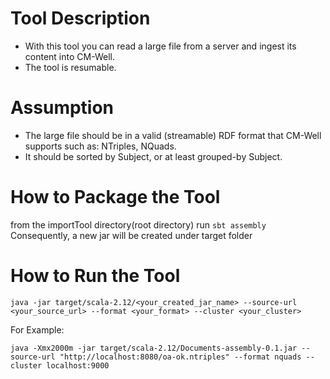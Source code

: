 # Tool Description
- With this tool you can read a large file from a server and ingest its content into CM-Well.
- The tool is resumable.

# Assumption
- The large file should be in a valid (streamable) RDF format that CM-Well supports such as: NTriples, NQuads.
- It should be sorted by Subject, or at least grouped-by Subject.

# How to Package the Tool
from the importTool directory(root directory) run
`sbt assembly`
Consequently, a new jar will be created under target folder

# How to Run the Tool
`java -jar target/scala-2.12/<your_created_jar_name> --source-url <your_source_url> --format <your_format> --cluster <your_cluster>`

For Example:

`java -Xmx2000m -jar target/scala-2.12/Documents-assembly-0.1.jar --source-url "http://localhost:8080/oa-ok.ntriples" --format nquads --cluster localhost:9000`



